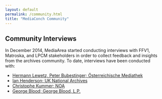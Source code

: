```yaml
---
layout: default
permalink: /community.html
title: "MediaConch Community"
---
```


## Community Interviews

<p>In December 2014, MediaArea started conducting interviews with FFV1, Matroska, and LPCM stakeholders in order to collect feedback and insights from the archives community.  To date, interviews have been conducted with:</p>
<ul>
  <li><a href="/interviews/InterviewLewetzBubestinger.html">Hermann Lewetz, Peter Bubestinger; Österreichische Mediathek</a>
    </li>
  <li><a href="/interviews/InterviewHenderson.html">Ian Henderson; UK National Archives</a>
    </li>
  <li><a href="/interviews/InterviewKummer.html">Christophe Kummer; NOA</a>
    </li>
  <li><a href="/interviews/InterviewBlood.html">George Blood; George Blood, L.P.</a>
    </li>
</ul>
